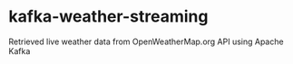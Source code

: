 # kafka-weather-streaming
Retrieved live weather data from OpenWeatherMap.org API using Apache Kafka
